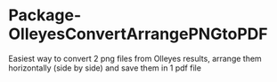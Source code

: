 # Package-OlleyesConvertArrangePNGtoPDF
 Easiest way to convert 2 png files from Olleyes results, arrange them horizontally (side by side) and save them in 1 pdf file
